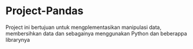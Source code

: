 # Project-Pandas

Project ini bertujuan untuk mengplementasikan manipulasi data, membersihkan data dan sebagainya menggunakan Python dan beberappa librarynya
